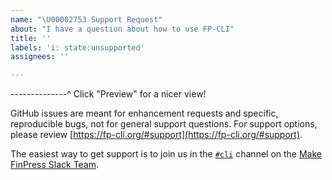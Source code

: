 ```yaml
---
name: "\U00002753 Support Request"
about: "I have a question about how to use FP-CLI"
title: ''
labels: 'i: state:unsupported'
assignees: ''

---
```


--------------^ Click "Preview" for a nicer view!

GitHub issues are meant for enhancement requests and specific, reproducible bugs, not for general support questions. For support options, please review [https://fp-cli.org/#support](https://fp-cli.org/#support).

The easiest way to get support is to join us in the [`#cli`](https://finpress.slack.com/messages/C02RP4T41) channel on the [Make FinPress Slack Team](https://make.finpress.org/chat/).
